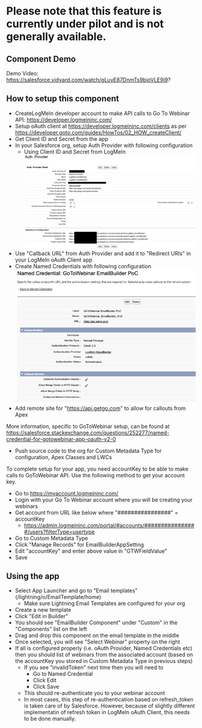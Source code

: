 # Please note that this feature is currently under pilot and is not generally available.

## Component Demo
Demo Video: https://salesforce.vidyard.com/watch/gLuyE87DnmTs9bioVLE9i9?

## How to setup this component

- CreateLogMeIn developer account to make API calls to Go To Webinar API: https://developer.logmeininc.com/
- Setup oAuth client at https://developer.logmeininc.com/clients as per https://developer.goto.com/guides/HowTos/02_HOW_createClient/
- Get Client ID and Secret from the app
- In your Salesforce org, setup Auth Provider with following configuration
  - Using Client ID and Secret from LogMeIn
![Auth Provider](/assets/images/EmailBuilderPoC_AuthProvider.png)
- Use "Callback URL" from Auth Provider and add it to "Redirect URIs" in your LogMeIn oAuth Client app
- Create Named Credentials with following configuration
![Auth Provider](/assets/images/EmailBuilderPoC_NamedCredential.png)
- Add remote site for "https://api.getgo.com" to allow for callouts from Apex


More information, specific to GoToWebinar setup, can be found at https://salesforce.stackexchange.com/questions/252277/named-credential-for-gotowebinar-app-oauth-v2-0

- Push source code to the org for Custom Metadata Type for configuration, Apex Classes and LWCs

To complete setup for your app, you need accountKey to be able to make calls to GoToWebinar API. Use the following method to get your account key.
- Go to https://myaccount.logmeininc.com/
- Login with your Go To Webinar account where you will be creating your webinars
- Get account from URL like below where "################" = accountKey
  - https://admin.logmeininc.com/portal/#accounts/################/users?filterType=usertype
- Go to Custom Metadata Type
- Click "Manage Records" for EmailBuilderAppSetting
- Edit "accountKey" and enter above value in "GTWFieldValue"
- Save



## Using the app

- Select App Launcher and go to "Email templates" (/lightning/o/EmailTemplate/home)
  - Make sure Lightning Email Templates are configured for your org
- Create a new template
- Click "Edit in Builder"
- You should see "EmailBuilder Component" under "Custom" in the "Components" list on the left
- Drag and drop this component on the email template in the middle
- Once selected, you will see "Select Webinar" property on the right
- If all is configured properly (i.e. oAuth Provider, Named Credentials etc) then you should list of webinars from the associated account (based on the accountKey you stored in Custom Metadata Type in previous steps)
  - If you see "invalidToken" next time then you will need to
    - Go to Named Credential
    - Click Edit
    - Click Save
  - This should re-authenticate you to your webinar account
  - In most cases, this step of re-authentication based on refresh_token is taken care of by Salesforce. However, because of slightly different implementatin of refresh token in LogMeIn oAuth Client, this needs to be done manually.

